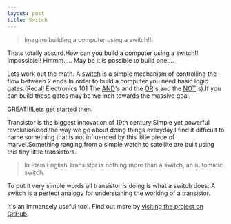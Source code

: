 ```yaml
---
layout: post
title: Switch
---
```


> Imagine building a computer using a switch!!!

Thats totally absurd.How can you build a computer using a switch!! Impossible!!
Hmmm.....
May be it is possible to build one....

Lets work out the math.
A [switch](https://en.wikipedia.org/wiki/Switch) is a simple mechanism of controlling the flow between 2 ends.In order to build a computer you need basic logic gates.(Recall Electronics 101 The [AND](https://en.wikibooks.org/wiki/Electronics/Basic_gates)'s and the [OR](https://en.wikibooks.org/wiki/Electronics/Basic_gates)'s and the [NOT](https://en.wikibooks.org/wiki/Electronics/Basic_gates)'s).If you can build these gates may be we inch towards the massive goal.

GREAT!!!Lets get started then.



Transistor is the biggest innovation of 19th century.Simple yet powerful revolutionised the way we go about doing things everyday.I find it difficult to name something that is not influenced by this liitle piece of marvel.Something ranging from a simple watch to satellite are built using this tiny little transistors. 

> In Plain English Transistor is nothing more than a switch, an automatic switch.

To put it very simple words all transistor is doing is what a switch does. A switch is a perfect analogy for understaning the working of a transistor.


It's an immensely useful tool. Find out more by [visiting the project on GitHub](https://github.com/jekyll/jekyll).
